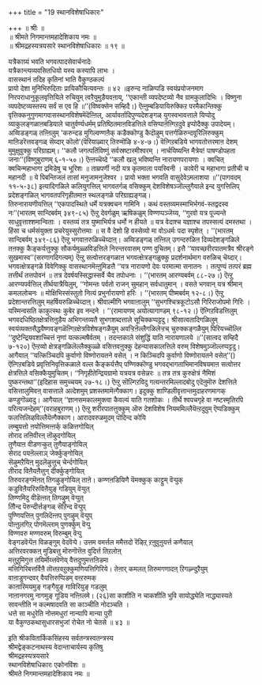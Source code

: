 +++
title = "19 स्थानविशेषाधिकारः"

+++
॥ श्रीः ॥  
॥ श्रीमते निगमान्तमहादेशिकाय नमः ॥  
॥ श्रीमद्रहस्यत्रयसारे स्थानविशेषाधिकारः ॥ १९ ॥  
  
  
यत्रैकाग्र्यं भवति भगवत्पादसेवार्चनादेः  
यत्रैकान्त्यव्यवसितधियो यस्य कस्यापि लाभः ।  
वासस्थानं तदिह कृतिनां भाति वैकुण्ठकल्पं  
प्रायो देशा मुनिभिरुदिताः प्रायिकौचित्यवन्तः ॥ ४२ ॥इरुन्द नाळिप्पडि स्वयंप्रयोजनमाग निरपराधानुकूलवृत्तियिले रुचियुम् त्वरैयुमुडैयवऩाय्, ‘‘एकान्ती व्यपदेष्टव्यो नैव ग्रामकुलादिभिः । विष्णुना व्यपदेष्टव्यस्तस्य सर्वं स एव हि ॥’’(विष्वक्सेन सम्हिदै।) ऎऩ्ऩुम्बडियायिरुक्किऱ परमैकान्तिक्कु वृत्तिक्कनुगुणमागवासस्थानविशेषमॆदॆऩ्ऩिल्, आर्यावर्तादिपुण्यदेशङ्गळ् युगस्वभावत्ताले यिप्पोदु व्याकुलङ्गळाऩबडियाले चातुर्वर्ण्यधर्मम् प्रतिष्ठितमाऩविडत्तिले वसिप्पाऩॆऩ्गिऱदुवे इप्पोदैक्कु उपादेयम्। अव्विडङ्गळ् तऩ्ऩिलुम् 'करुन्दड मुगिल्वण्णऩैक् कडैक्कॊण्डु कैदॊऴुम् पत्तर्गळिरुन्दवूरिलिरुक्कुम् माऩिडरॆत्तवङ्गळ् सॆय्दार् कॊलो'(पॆरियाऴ्वार् तिरुमॊऴि ४-४-७।) वॆऩ्गिऱबडिये भागवतोत्तरमाऩ देशम् मुमुक्षुवुक्कु परिग्राह्यम्। ‘‘कलौ जगत्पतिंविष्णुं सर्वस्रष्टारमीश्वरम् । नार्चयिष्यन्ति मैत्रेय! पाषण्डोपहता जनाः’’(विष्णुबुराणम् ६-१-५०।) ऎऩ्ऩच्चॆय्दे ‘‘कलौ खलु भविष्यन्ति नारायणपरायणाः । क्वचित् क्वचिन्महाभागा द्रमिडेषु च भूरिशः ॥ ताम्रपर्णी नदी यत्र कृतमाला पयस्विनी । कावेरी च महाभागा प्रतीची च महानदी ॥ ये पिबन्तिजलं तासां मनुजामनुजेश्वर । प्रायो भक्ता भगवति वासुदेवेऽमलाशया ॥’’(पागवदम् ११-५-३८) इत्यादिगळिले कलियुगत्तिल् भागवतर्गळ् वसिक्कुम् देशविशेषञ्जॊल्लुगैयाले इन्द युगत्तिलिप् प्रदेशङ्गळिल् भागवतपरिगृहीतमाऩ स्थलङ्गळे परिग्राह्यङ्गळ्।  
तिरुनारायणीयत्तिल् ‘‘एकपादस्थिते धर्मे यत्रक्वचन गामिनि । कथं वस्तव्यमस्माभिर्भगवं-स्तद्वदस्व नः’’(भारतम् सान्दिबर्वम् ३४९-८५) ऎऩ्ऱु देवर्गळुम् ऋषिकळुम् विण्णप्पञ्जॆय्य, ‘‘गुरवो यत्र पूज्यन्ते साधुवृत्ताश्शमान्विताः । वस्तव्यं तत्र युष्माभिर्यत्र धर्मो न हीयते ॥ यत्र वेदाश्च यज्ञाश्च तपस्सत्यं दमस्तथा । हिंसा च धर्मसंयुक्ता प्रचरेयुस्सुरोत्तमाः ॥ स वै देशो हि वस्सेव्यो मा वोऽधर्मः पदा स्पृशेत् । ’’(भारतम् सान्दिबर्वम् ३४९-८६) ऎऩ्ऱु भगवाऩरुळिच्चॆय्दाऩ्। अव्विडङ्गळ् तऩ्ऩिल् उगन्दरुळिऩ दिव्यदेशङ्गळिले तऩक्कु कैङ्कर्यत्तुक्कु सौकर्यमुळ्ळविडत्तिले निरन्तरवासम् पण्ण वुचितम्। इत्तै ‘‘यावच्छरीरपातमत्रैव श्रीरङ्गे सुखमास्व’’(सरणागदिगत्यम्) ऎऩ्ऱु सत्वोत्तरङ्गळाऩ भगवत्क्षेत्रङ्गळुक्कु प्रदर्शनार्थमाग वरुळिच् चॆय्दार्। भगवत्क्षेत्रङ्गळे विवेगिक्कु वासस्थानमॆऩ्ऩुमिडत्तै ‘‘यत्र नारायणो देवः परमात्मा सनातनः । तत्पुण्यं तत्परं ब्रह्म तत्तीर्थं तत्तपोवनं ॥ तत्र देवर्षयस्सिद्धास्सर्वे चैव तपोधनाः । ’’(भारतम् आरण्यबर्वम् ८८-२७।) ऎऩ्ऱु आरण्यपर्वत्तिल् तीर्थयात्रैयिलुम्, ‘‘गोमन्तः पर्वतो राजन् सुमहान् सर्वधातुमान् । वसते भगवान् यत्र श्रीमान् कमललोचनः ॥ मोक्षिभिस्संस्तुतो नित्यं प्रभुर्नारायणो हरिः । ’’(भारतम् पीष्मबर्वम् १२-८।) ऎऩ्ऱु प्रदेशान्तरत्तिलुम् महर्षियरुळिच्चॆय्दाऩ्। श्रीवाल्मीगि भगवाऩालुम् ‘‘सुभगश्चित्रकूटोऽसौ गिरिराजोपमो गिरिः । यस्मिन्वसति काकुत्स्थः कुबेर इव नन्दने । ’’(रामायणम् अयोत्यागाण्डम् ९८-१२।) ऎऩ्गिऱविडत्तिलुम् भगवदधिष्ठितक्षेत्रत्तिऩुडैय अभिगन्तव्यतै सुभगशब्दत्ताले सूचिक्कप्पट्टदु। श्रीसात्वतादिगळिलुम् स्वयंव्यक्तसैद्धवैष्णवङ्गळॆऩ्गिऱक्षेत्रविशेषङ्गळैयुम् अवऱ्ऱिऩॆल्लैगळिलेऱ्ऱच् चुरुक्कङ्गळैयुम् पिरियच्चॊल्लि ‘‘दुष्टेन्द्रियवशाच्चित्तं नृणां यत्कल्मषैर्वतम् । तदन्तकाले संशुद्धिं याति नारायणालये ॥’’(सात्वद सम्हिदै ७-१२०) ऎऩ्ऱव्वो क्षेत्रङ्गळिलॆल्लैक्कुळ्ळे वसित्तवऩुक्कु देहन्यासकालत्तिले वरुम् विशेषमुञ्जॊल्लप्पट्टदु। आगैयाल् ‘‘यत्किञ्चिदपि कुर्वाणो विष्णोरायतने वसेत् । न किञ्चिदपि कुर्वाणो विष्णोरायतने वसेत्’’() ऎऩ्गिऱबडिये प्रवृत्तिनिवृत्तिकळाले वल्ल कैङ्कर्यत्तैप् पण्णिक्कॊण्डु भगवद्भागताभिमानविषयमाऩ सत्वोत्तर क्षेत्रत्तिले वसिक्कैयुमुचितम्। ‘‘निगृहीतेन्द्रियग्रामो यत्रयत्र वसेन्नरः ॥ तत्र तत्र कुरुक्षेत्रं नैमिशं पुष्करन्तथा’’(इदिहास समुच्चयम् २७-१८।) ऎऩ्ऱु सॊल्गिऱविदु गत्यन्तरमिल्लादबोदु एदॆऩुमॊरु देशत्तिले वसित्तालुमिवऩ् वासत्ताले अत्देशमुम् प्रशस्तमामॆऩ्गैक्काग। इदुक्कु शाण्डिलीवृत्तान्तमुदाहरणमागक् कण्डुगॊळ्वदु। आगैयाल् ‘‘ज्ञानसमकालमुक्त्वा कैवल्यं याति गतशोकः । तीर्थे श्वपचगृहे वा नष्टस्मृतिरपि परित्यजन्देहम्’’(वराहबुराणम्।) ऎऩ्ऱु शरीरपातत्तुक्कुम् ऒरु देशविशेष नियममिल्लैयॆऩ्ऱदुवुम् ऎप्पडिक्कुम् फलत्तिलिऴविल्लैयॆऩ्गैक्काग। आरादवरुळमुदम् पॊदिन्द कोयि  
 लम्बुयत्तो ऩयोत्तिमऩ्ऩर्क् कळित्तगोयिल्  
तोराद तऩिवीरऩ् तॊऴुदगोयिल्  
 तुणैयाऩ वीडणऱ्कुत् तुणैयाङ्गोयिल्  
सेराद पयऩॆल्लाञ् जेर्क्कुङ्गोयिल्   
 सॆऴुमऱैयिऩ् मुदलॆऴुत्तुच् चेर्न्दगोयिल्  
तीराद विऩैयऩैत्तुन् दीर्क्कुङ्गोयिल्  
 तिरुवरङ्गमॆऩत् तिगऴुङ्गोयिल् ताऩे। कण्णऩडियिणै यॆमक्कुक् काट्टुम् वॆऱ्पुक्  
 कडुविऩैयरिरुविऩैयुङ् गडियुम् वॆऱ्पुत्  
तिण्णमिदु वीडॆऩ्ऩत् तिगऴुम् वॆऱ्पुत्  
 तौिन्द पॆरुन्दीर्त्तङ्गळ् सॆऱिन्द वॆऱ्पुप्  
पुण्णियत्तिऩ् पुगलिदॆऩ्ऩप् पुगऴुम् वॆऱ्पुप्  
 पॊऩ्ऩुलगिऱ् पोगमॆल्लाम् पुणर्क्कुम् वॆऱ्पु  
विण्णवरु मण्णवरुम् विरुम्बुम् वॆऱ्पु  
 वेङ्गडवॆऱ्पॆऩ विळङ्गुम् वेदवॆऱ्पे। उत्तम वमर्त्तल ममैत्तदो रॆऴिऱ् ऱऩुवुऩुयर्त्त कणैयाल्  
 अत्तिरवरक्कऩ् मुडिबत्तु मॊरुगॊत्तॆऩ वुदिर्त्त तिऱलोऩ्  
 मत्तुऱुमिगुत्त तयिर्मॊय्त्तवॆणॆय् वैत्तदुणुमत्तऩिडमा  
 मत्तिगिरिबत्तर्विऩै तॊत्तऱवऱुक्कुमणियत्तिगिरिये। तेऩार् कमलत् तिरुमगणादऩ् ऱिगऴ्न्दुऱैयुम्  
 वाऩाडुगन्दवर् वैयत्तिरुप्पिडम् वऩ्ऱरुमक्  
 काऩारिमयमुङ् गङ्गैयुङ् गाविरियुङ् गडलुम्  
 नाऩानगरमु नागमुङ् गूडिय नऩ्ऩिलमे। (२६)सा काशीति न चाकशीति भुवि सायोद्ध्येति नाद्ध्यास्यते  
सावन्तीति न कल्मषादवति सा काञ्चीति नोदञ्चति ।  
धत्ते सा मधुरेति नोत्तमधुरां नान्यापि मान्या पुरी  
या वैकुण्ठकथासुधारसभुजां रोचेत नो चेतसे ॥ ४३ ॥  
  
इति श्रीकवितार्किकसिंहस्य सर्वतन्त्रस्वतन्त्रस्य  
श्रीमद्वेङ्कटनाथस्य वेदान्ताचार्यस्य कृतिषु  
श्रीमद्रहस्यत्रयसारे  
स्थानविशेषाधिकारः एकोनविंशः ॥  
श्रीमते निगमान्तमहादेशिकाय नमः ॥